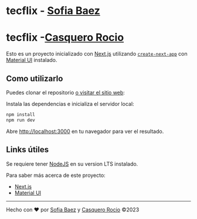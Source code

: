 # tecflix - [Sofia Baez](https://github.com/sofibxez)

# tecflix -[Casquero Rocio](https://github.com/RocioCasquero)

Esto es un proyecto inicializado con [Next.js](https://nextjs.org/docs)
utilizando
[`create-next-app`](https://github.com/vercel/next.js/tree/canary/packages/create-next-app)
con [Material UI](https://mui.com/material-ui/getting-started/) instalado.

## Como utilizarlo

Puedes clonar el repositorio [o visitar el sitio web](#):

Instala las dependencias e inicializa el servidor local:

```bash
npm install
npm run dev
```

Abre [http://localhost:3000](http://localhost:3000) en tu navegador para ver el
resultado.

## Links útiles

Se requiere tener [NodeJS](https://nodejs.org/es) en su version LTS instalado.

Para saber más acerca de este proyecto:

- [Next.js](https://nextjs.org/docs)
- [Material UI](https://mui.com/material-ui/getting-started/)

---

Hecho con ❤️ por [Sofia Baez](https://github.com/sofibxez) y [Casquero Rocio](https://github.com/RocioCasquero) ©2023

